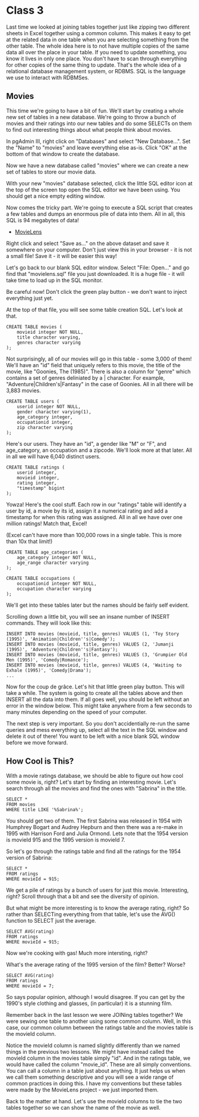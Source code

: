 Class 3
=======
Last time we looked at joining tables together just like zipping two different sheets in
Excel together using a common column. This makes it easy to get at the related data in one 
table when you are selecting something from the other table. The whole idea here is to 
not have multiple copies of the same data all over the place in your table. If you need to
update something, you know it lives in only one place. You don't have to scan through
everything for other copies of the same thing to update. That's the whole idea of a 
relational database management system, or RDBMS. SQL is the language we use to interact with
RDBMSes.

Movies
------

This time we're going to have a bit of fun. We'll start by creating a whole new set of tables
in a new database. We're going to throw a bunch of movies and their ratings into our new tables
and do some SELECTs on them to find out interesting things about what people think about movies.

In pgAdmin III, right click on "Databases" and select "New Database...". Set the "Name" to 
"movies" and leave everything else as-is. Click "OK" at the bottom of that window to create 
the database.

Now we have a new database called "movies" where we can create a new set of tables to store
our movie data.

With your new "movies" database selected, click the little SQL editor icon at the top of the
screen top open the SQL editor we have been using. You should get a nice empty editing window.

Now comes the tricky part. We're going to execute a SQL script that creates a few tables and 
dumps an enormous pile of data into them. All in all, this SQL is 94 megabytes of data!

* [MovieLens](https://raw.githubusercontent.com/anders94/sql-course/master/datasets/movielens.sql)

Right click and select "Save as..." on the above dataset and save it somewhere on your computer. 
Don't just view this in your browser - it is not a small file! Save it - it will be easier this way!

Let's go back to our blank SQL editor window. Select "File: Open..." and go find that 
"movielens.sql" file you just downloaded. It is a huge file - it will take time to load up in 
the SQL monitor.

Be careful now! Don't click the green play button - we don't want to inject everything just yet.

At the top of that file, you will see some table creation SQL. Let's look at that.

```
CREATE TABLE movies (
    movieid integer NOT NULL,
    title character varying,
    genres character varying
);
```

Not surprisingly, all of our movies will go in this table - some 3,000 of them! We'll have an 
"id" field that uniquely refers to this movie, the title of the movie, like "Goonies, The (1985)".
There is also a column for "genre" which contains a set of genres deliniated by a | character. For
example, "Adventure|Children's|Fantasy" in the case of Goonies. All in all there will be 3,883 
movies.

```
CREATE TABLE users (
    userid integer NOT NULL,
    gender character varying(1),
    age_category integer,
    occupationid integer,
    zip character varying
);
```

Here's our users. They have an "id", a gender like "M" or "F", and age_category, an occupation and 
a zipcode. We'll look more at that later. All in all we will have 6,040 distinct users.

```
CREATE TABLE ratings (
    userid integer,
    movieid integer,
    rating integer,
    "timestamp" bigint
);
```

Yowza! Here's the cool stuff. Each row in our "ratings" table will identify a user by id, a
movie by its id, assign it a numerical rating and add a timestamp for when this rating was 
assigned. All in all we have over one million ratings! Match that, Excel!

(Excel can't have more than 100,000 rows in a single table. This is more than 10x that limit!)

```
CREATE TABLE age_categories (
    age_category integer NOT NULL,
    age_range character varying
);

CREATE TABLE occupations (
    occupationid integer NOT NULL,
    occupation character varying
);
```

We'll get into these tables later but the names should be fairly self evident.

Scrolling down a little bit, you will see an insane number of INSERT commands. They will
look like this:

```
INSERT INTO movies (movieid, title, genres) VALUES (1, 'Toy Story (1995)', 'Animation|Children''s|Comedy');
INSERT INTO movies (movieid, title, genres) VALUES (2, 'Jumanji (1995)', 'Adventure|Children''s|Fantasy');
INSERT INTO movies (movieid, title, genres) VALUES (3, 'Grumpier Old Men (1995)', 'Comedy|Romance');
INSERT INTO movies (movieid, title, genres) VALUES (4, 'Waiting to Exhale (1995)', 'Comedy|Drama');
...
```

Now for the coup de grâce. Let's hit that little green play button. This will take a while.
The system is going to create all the tables above and then INSERT all the data into them.
If all goes well, you should be left without an error in the window below. This might take
anywhere from a few seconds to many minutes depending on the speed of your computer.

The next step is very important. So you don't accidentially re-run the same queries and mess
everything up, select all the text in the SQL window and delete it out of there! You want to 
be left with a nice blank SQL window before we move forward.

How Cool is This?
-----------------

With a movie ratings database, we should be able to figure out how cool some movie is, right?
Let's start by finding an interesting movie. Let's search through all the movies and find the
ones with "Sabrina" in the title.

```
SELECT *
FROM movies
WHERE title LIKE '%Sabrina%';
```

You should get two of them. The first Sabrina was released in 1954 with Humphrey Bogart and Audrey 
Hepburn and then there was a re-make in 1995 with Harrison Ford and Julia Ormond. Lets note that 
the 1954 version is movieId 915 and the 1995 version is movieId 7.

So let's go through the ratings table and find all the ratings for the 1954 version of Sabrina:

```
SELECT *
FROM ratings
WHERE movieId = 915;
```

We get a pile of ratings by a bunch of users for just this movie. Interesting, right? Scroll through 
that a bit and see the diversity of opinion.

But what might be more interesting is to know the average rating, right? So rather than SELECTing 
everything from that table, let's use the AVG() function to SELECT just the average.

```
SELECT AVG(rating)
FROM ratings
WHERE movieId = 915;
```

Now we're cooking with gas! Much more intersting, right?

What's the average rating of the 1995 version of the film? Better? Worse?

```
SELECT AVG(rating)
FROM ratings
WHERE movieId = 7;
```

So says popular opinion, although I would disagree. If you can get by the 1990's style clothing
and glasses, (in particular) it is a stunning film.

Remember back in the last lesson we were JOINing tables together? We were sewing one table to 
another using some common column. Well, in this case, our common column between the ratings 
table and the movies table is the movieId column.

  Notice the movieId column is named slightly differently than we named things in the previous
  two lessons. We might have instead called the movieId column in the movies table simply "id". And
  in the ratings table, we would have called the column "movie_id". These are all simply conventions.
  You can call a column in a table just about anything. It just helps us when we call them something
  descriptive and you will see a wide range of common practices in doing this. I have my conventions
  but these tables were made by the MovieLens project - we just imported them.

Back to the matter at hand. Let's use the movieId columns to tie the two tables together so we
can show the name of the movie as well.
